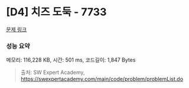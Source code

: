 # [D4] 치즈 도둑 - 7733 

[문제 링크](https://swexpertacademy.com/main/code/problem/problemDetail.do?contestProbId=AWrDOdQqRCUDFARG) 

### 성능 요약

메모리: 116,228 KB, 시간: 501 ms, 코드길이: 1,847 Bytes



> 출처: SW Expert Academy, https://swexpertacademy.com/main/code/problem/problemList.do